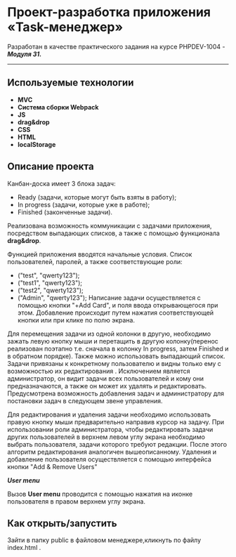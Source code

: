 # Проект-разработка приложения **«Task-менеджер»**
Разработан в качестве практического задания на курсе PHPDEV-1004 -  ***Модуля 31.***
***

## Используемые технологии

* **MVC**
* **Система сборки Webpack**
* **JS**
* **drag&drop**
* **CSS**
* **HTML**
* **localStorage**

## Описание проекта
Канбан-доска имеет 3 блока задач:
* Ready (задачи, которые могут быть взяты в работу);
* In progress (задачи, которые уже в работе);
* Finished (законченные задачи).

Реализована возможность коммуникации с задачами приложения, посредством выпадающих списков, а также с помощью функционала **drag&drop**.

Функцией приложения вводятся начальные условия.
Список пользователей, паролей, а также соответствующие роли:
   * ("test", "qwerty123");
   * ("test1", "qwerty123");
   * ("test2", "qwerty123");
   * ("Admin", "qwerty123");
   Написание задачи осуществляется с помощью кнопки "+Add Card", и поля ввода открывающегося при этом. Добавление происходит путем нажатия соответствующей кнопки или при клике по полю экрана.

Для перемещения задачи из одной колонки в другую, необходимо зажать левую кнопку мыши и перетащить в другую колонку(перенос реализован поэтапно т.е. сначала в колонку In progress, затем Finished и в обратном порядке). Также можно использовать выпадающий список.  
Задачи  привязаны к конкретному пользователю и  видны только ему с возможностью их редактирования . Исключением является администратор, он видит задачи всех пользователей и кому они предназначаются, а также он может их удалять и редактировать. Предусмотрена возможность добавления задач и администратору для постановки задач в следующем звене управления.

Для редактирования и удаления задачи необходимо использовать правую кнопку мыши предварительно направив курсор на задачу. При использовании роли администратора, чтобы редактировать задачи других пользователей в верхнем левом углу экрана необходимо выбрать пользователя, задачи которого требуют редакции.
После этого алгоритм редактирования аналогичен вышеописанному. 
Удаления  и добавление пользователя осуществляется с помощью интерфейса кнопки "Add &  Remove Users"

***User menu***

Вызов **User menu** проводится с помощью нажатия на иконке пользователя в правом верхнем углу экрана.


## Как открыть/запустить

Зайти в папку public в файловом менеджере,кликнуть по файлу index.html .
